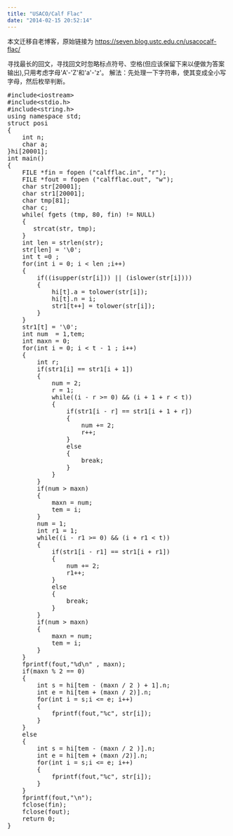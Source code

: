 ```yaml
---
title: "USACO/Calf Flac"
date: "2014-02-15 20:52:14"
---
```


本文迁移自老博客，原始链接为 <https://seven.blog.ustc.edu.cn/usacocalf-flac/>

寻找最长的回文，寻找回文时忽略标点符号、空格(但应该保留下来以便做为答案输出),只用考虑字母'A'-'Z'和'a'-'z'。
解法：先处理一下字符串，使其变成全小写字母，然后枚举判断。
<pre class = "brush:[cpp]">
#include&lt;iostream&gt;
#include&lt;stdio.h&gt;
#include&lt;string.h&gt;
using namespace std;
struct posi
{
    int n;
    char a;
}hi[20001];
int main()
{
    FILE *fin = fopen ("calfflac.in", "r");
    FILE *fout = fopen ("calfflac.out", "w");
    char str[20001];
    char str1[20001];
    char tmp[81];
    char c;
    while( fgets (tmp, 80, fin) != NULL)
    {
       strcat(str, tmp);
    }
    int len = strlen(str);
    str[len] = '\0';
    int t =0 ;
    for(int i = 0; i < len ;i++)
    {
        if((isupper(str[i])) || (islower(str[i])))
        {
            hi[t].a = tolower(str[i]);
            hi[t].n = i;
            str1[t++] = tolower(str[i]);
        }
    }
    str1[t] = '\0';
    int num  = 1,tem;
    int maxn = 0;
    for(int i = 0; i < t - 1 ; i++)
    {
        int r;
        if(str1[i] == str1[i + 1])
        {
            num = 2;
            r = 1;
            while((i - r >= 0) && (i + 1 + r < t))
            {
                if(str1[i - r] == str1[i + 1 + r])
                {
                    num += 2;
                    r++;
                }
                else
                {
                    break;
                }
            }
        }
        if(num > maxn)
        {
            maxn = num;
            tem = i;
        }
        num = 1;
        int r1 = 1;
        while((i - r1 >= 0) && (i + r1 < t))
        {
            if(str1[i - r1] == str1[i + r1])
            {
                num += 2;
                r1++;
            }
            else
            {
                break;
            }
        }
        if(num > maxn)
        {
            maxn = num;
            tem = i;
        }
    }
    fprintf(fout,"%d\n" , maxn);
    if(maxn % 2 == 0)
    {
        int s = hi[tem - (maxn / 2 ) + 1].n;
        int e = hi[tem + (maxn / 2)].n;
        for(int i = s;i <= e; i++)
        {
            fprintf(fout,"%c", str[i]);
        }
    }
    else
    {
        int s = hi[tem - (maxn / 2 )].n;
        int e = hi[tem + (maxn /2)].n;
        for(int i = s;i <= e; i++)
        {
            fprintf(fout,"%c", str[i]);
        }
    }
    fprintf(fout,"\n");
    fclose(fin);
    fclose(fout);
    return 0;
}
</pre>
